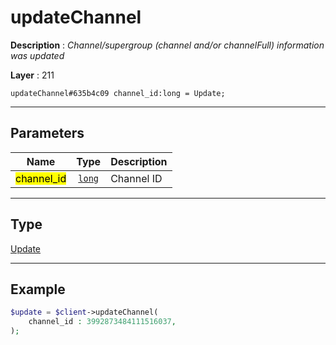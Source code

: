 # updateChannel

**Description** : *Channel/supergroup \(channel and/or channelFull\) information was updated*

**Layer** : 211

```tl
updateChannel#635b4c09 channel_id:long = Update;
```

---

## Parameters

| Name | Type | Description |
| :---: | :---: | :--- |
| <mark>channel_id</mark> | [`long`](type/long) | Channel ID |

---

## Type

[Update](type/Update)

---

## Example

```php
$update = $client->updateChannel(
	channel_id : 3992873484111516037,
);
```